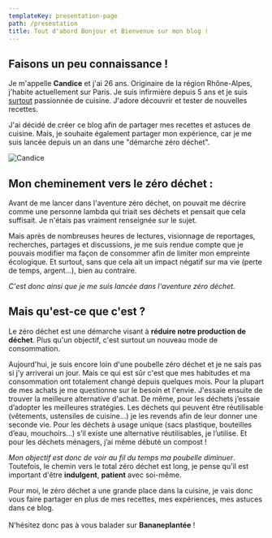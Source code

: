 ```yaml
---
templateKey: presentation-page
path: /presentation
title: Tout d'abord Bonjour et Bienvenue sur mon blog !
---
```


## Faisons un peu connaissance !

Je m'appelle **Candice** et j'ai 26 ans. Originaire de la région Rhône-Alpes, j'habite actuellement sur Paris. Je suis infirmière depuis 5 ans et je suis <u>surtout</u> passionnée de cuisine. J'adore découvrir et tester de nouvelles recettes.

J'ai décidé de créer ce blog afin de partager mes recettes et astuces de cuisine. Mais, je souhaite également partager mon expérience, car je me suis lancée depuis un an dans une "démarche zéro déchet".

![Candice](/img/candice.png "Candice")

## Mon cheminement vers le zéro déchet :

Avant de me lancer dans l'aventure zéro déchet, on pouvait me décrire comme une personne lambda qui triait ses déchets et pensait que cela suffisait. Je n'étais pas vraiment renseignée sur le sujet.

Mais après de nombreuses heures de lectures, visionnage de reportages, recherches, partages et discussions, je me suis rendue compte que je pouvais modifier ma façon de consommer afin de limiter mon empreinte écologique. Et surtout, sans que cela ait un impact négatif sur ma vie (perte de temps, argent...), bien au contraire.

_C'est donc ainsi que je me suis lancée dans l'aventure zéro déchet._

## Mais qu'est-ce que c'est ?

Le zéro déchet est une démarche visant à **réduire notre production de déchet**. Plus qu'un objectif, c'est surtout un nouveau mode de consommation.

Aujourd'hui, je suis encore loin d'une poubelle zéro déchet et je ne sais pas si j'y arriverai un jour. Mais ce qui est sûr c'est que mes habitudes et ma consommation ont totalement changé depuis quelques mois. Pour la plupart de mes achats je me questionne sur le besoin et l'envie. J'essaie ensuite de trouver la meilleure alternative d'achat. De même, pour les déchets j’essaie d’adopter les meilleures stratégies. Les déchets qui peuvent être réutilisable (vêtements, ustensiles de cuisine...) je les revends afin de leur donner une seconde vie. Pour les déchets à usage unique (sacs plastique, bouteilles d’eau, mouchoirs…) s’il existe une alternative réutilisables, je l’utilise. Et pour les déchets ménagers, j’ai même débuté un compost !

_Mon objectif est donc de voir au fil du temps ma poubelle diminuer_. Toutefois, le chemin vers le total zéro déchet est long, je pense qu'il est important d'être **indulgent**, **patient** avec soi-même.

Pour moi, le zéro déchet a une grande place dans la cuisine, je vais donc vous faire partager en plus de mes recettes, mes expériences, mes astuces dans ce blog. \
\
N'hésitez donc pas à vous balader sur **Bananeplantée** !
